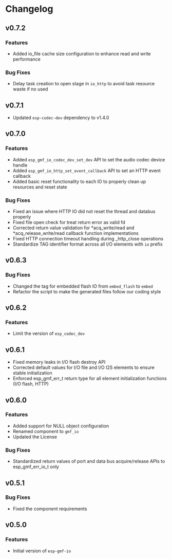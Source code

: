 # Changelog

## v0.7.2

### Features

- Added io_file cache size configuration to enhance read and write performance

### Bug Fixes

- Delay task creation to open stage in `io_http` to avoid task resource waste if no used

## v0.7.1

- Updated `esp-codec-dev` dependency to v1.4.0

## v0.7.0

### Features

- Added `esp_gmf_io_codec_dev_set_dev` API to set the audio codec device handle
- Added `esp_gmf_io_http_set_event_callback` API to set an HTTP event callback
- Added basic reset functionality to each IO to properly clean up resources and reset state

### Bug Fixes
- Fixed an issue where HTTP IO did not reset the thread and databus properly
- Fixed file open check for treat return error as valid fd
- Corrected return value validation for *acq_write/read and *acq_release_write/read callback function implementations
- Fixed HTTP connection timeout handling during _http_close operations
- Standardize TAG identifier format across all I/O elements with `io` prefix


## v0.6.3

### Bug Fixes

- Changed the tag for embedded flash IO from `embed_flash` to `embed`
- Refactor the script to make the generated files follow our coding style

## v0.6.2

### Features

- Limit the version of `esp_codec_dev`

## v0.6.1

- Fixed memory leaks in I/O flash destroy API
- Corrected default values for I/O file and I/O I2S elements to ensure stable initialization
- Enforced esp_gmf_err_t return type for all element initialization functions (I/O flash, HTTP)

## v0.6.0

### Features
- Added support for NULL object configuration
- Renamed component to `gmf_io`
- Updated the License

### Bug Fixes
- Standardized return values of port and data bus acquire/release APIs to esp_gmf_err_io_t only

## v0.5.1

### Bug Fixes

- Fixed the component requirements


## v0.5.0

### Features

- Initial version of `esp-gmf-io`
